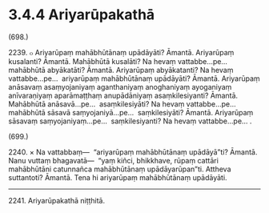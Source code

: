 # 3.4.4 Ariyarūpakathā

(698.)

2239\. ๐ Ariyarūpaṃ mahābhūtānaṃ upādāyāti? Āmantā. Ariyarūpaṃ kusalanti? Āmantā. Mahābhūtā kusalāti? Na hevaṃ vattabbe…pe…  mahābhūtā abyākatāti? Āmantā. Ariyarūpaṃ abyākatanti? Na hevaṃ vattabbe…pe…  ariyarūpaṃ mahābhūtānaṃ upādāyāti? Āmantā. Ariyarūpaṃ anāsavaṃ asaṃyojaniyaṃ aganthaniyaṃ anoghaniyaṃ ayoganiyaṃ anīvaraṇiyaṃ aparāmaṭṭhaṃ anupādāniyaṃ asaṃkilesiyanti? Āmantā. Mahābhūtā anāsavā…pe…  asaṃkilesiyāti? Na hevaṃ vattabbe…pe…  mahābhūtā sāsavā saṃyojaniyā…pe…  saṃkilesiyāti? Āmantā. Ariyarūpaṃ sāsavaṃ saṃyojaniyaṃ…pe…  saṃkilesiyanti? Na hevaṃ vattabbe…pe… .

(699.)

2240\. × Na vattabbaṃ—  “ariyarūpaṃ mahābhūtānaṃ upādāyā”ti? Āmantā. Nanu vuttaṃ bhagavatā—  “yaṃ kiñci, bhikkhave, rūpaṃ cattāri mahābhūtāni catunnañca mahābhūtānaṃ upādāyarūpan”ti. Attheva suttantoti? Āmantā. Tena hi ariyarūpaṃ mahābhūtānaṃ upādāyāti.

---

2241\. Ariyarūpakathā niṭṭhitā.
